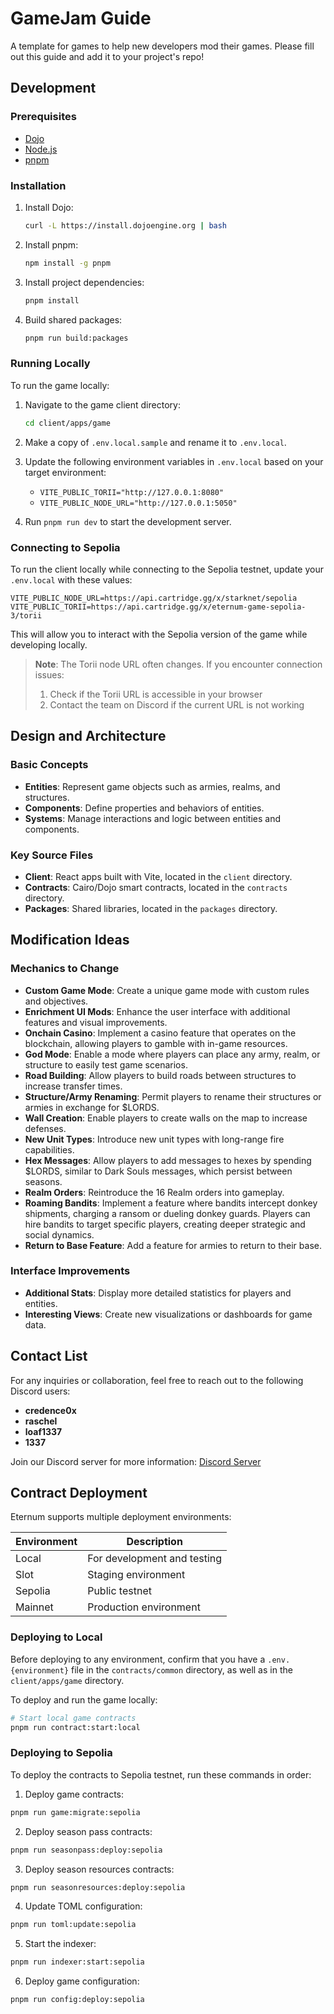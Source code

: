 # GameJam Guide

A template for games to help new developers mod their games. Please fill out this guide and add it to your project's
repo!

## Development

### Prerequisites

- [Dojo](https://book.dojoengine.org)
- [Node.js](https://nodejs.org/)
- [pnpm](https://pnpm.io/)

### Installation

1. Install Dojo:

   ```bash
   curl -L https://install.dojoengine.org | bash
   ```

2. Install pnpm:

   ```bash
   npm install -g pnpm
   ```

3. Install project dependencies:

   ```bash
   pnpm install
   ```

4. Build shared packages:
   ```bash
   pnpm run build:packages
   ```

### Running Locally

To run the game locally:

1. Navigate to the game client directory:

   ```bash
   cd client/apps/game
   ```

2. Make a copy of `.env.local.sample` and rename it to `.env.local`.

3. Update the following environment variables in `.env.local` based on your target environment:

   - `VITE_PUBLIC_TORII="http://127.0.0.1:8080"`
   - `VITE_PUBLIC_NODE_URL="http://127.0.0.1:5050"`

4. Run `pnpm run dev` to start the development server.

### Connecting to Sepolia

To run the client locally while connecting to the Sepolia testnet, update your `.env.local` with these values:

```
VITE_PUBLIC_NODE_URL=https://api.cartridge.gg/x/starknet/sepolia
VITE_PUBLIC_TORII=https://api.cartridge.gg/x/eternum-game-sepolia-3/torii
```

This will allow you to interact with the Sepolia version of the game while developing locally.

> **Note**: The Torii node URL often changes. If you encounter connection issues:
>
> 1. Check if the Torii URL is accessible in your browser
> 2. Contact the team on Discord if the current URL is not working

## Design and Architecture

### Basic Concepts

- **Entities**: Represent game objects such as armies, realms, and structures.
- **Components**: Define properties and behaviors of entities.
- **Systems**: Manage interactions and logic between entities and components.

### Key Source Files

- **Client**: React apps built with Vite, located in the `client` directory.
- **Contracts**: Cairo/Dojo smart contracts, located in the `contracts` directory.
- **Packages**: Shared libraries, located in the `packages` directory.

## Modification Ideas

### Mechanics to Change

- **Custom Game Mode**: Create a unique game mode with custom rules and objectives.
- **Enrichment UI Mods**: Enhance the user interface with additional features and visual improvements.
- **Onchain Casino**: Implement a casino feature that operates on the blockchain, allowing players to gamble with
  in-game resources.
- **God Mode**: Enable a mode where players can place any army, realm, or structure to easily test game scenarios.
- **Road Building**: Allow players to build roads between structures to increase transfer times.
- **Structure/Army Renaming**: Permit players to rename their structures or armies in exchange for $LORDS.
- **Wall Creation**: Enable players to create walls on the map to increase defenses.
- **New Unit Types**: Introduce new unit types with long-range fire capabilities.
- **Hex Messages**: Allow players to add messages to hexes by spending $LORDS, similar to Dark Souls messages, which
  persist between seasons.
- **Realm Orders**: Reintroduce the 16 Realm orders into gameplay.
- **Roaming Bandits**: Implement a feature where bandits intercept donkey shipments, charging a ransom or dueling donkey
  guards. Players can hire bandits to target specific players, creating deeper strategic and social dynamics.
- **Return to Base Feature**: Add a feature for armies to return to their base.

### Interface Improvements

- **Additional Stats**: Display more detailed statistics for players and entities.
- **Interesting Views**: Create new visualizations or dashboards for game data.

## Contact List

For any inquiries or collaboration, feel free to reach out to the following Discord users:

- **credence0x**
- **raschel**
- **loaf1337**
- **1337**

Join our Discord server for more information: [Discord Server](https://discord.gg/realmsworld)

## Contract Deployment

Eternum supports multiple deployment environments:

| Environment | Description                 |
| ----------- | --------------------------- |
| Local       | For development and testing |
| Slot        | Staging environment         |
| Sepolia     | Public testnet              |
| Mainnet     | Production environment      |

### Deploying to Local

Before deploying to any environment, confirm that you have a `.env.{environment}` file in the `contracts/common`
directory, as well as in the `client/apps/game` directory. <br>

To deploy and run the game locally:

```bash
# Start local game contracts
pnpm run contract:start:local
```

### Deploying to Sepolia

To deploy the contracts to Sepolia testnet, run these commands in order:

1. Deploy game contracts:

```bash
pnpm run game:migrate:sepolia
```

2. Deploy season pass contracts:

```bash
pnpm run seasonpass:deploy:sepolia
```

3. Deploy season resources contracts:

```bash
pnpm run seasonresources:deploy:sepolia
```

4. Update TOML configuration:

```bash
pnpm run toml:update:sepolia
```

5. Start the indexer:

```bash
pnpm run indexer:start:sepolia
```

6. Deploy game configuration:

```bash
pnpm run config:deploy:sepolia
```
